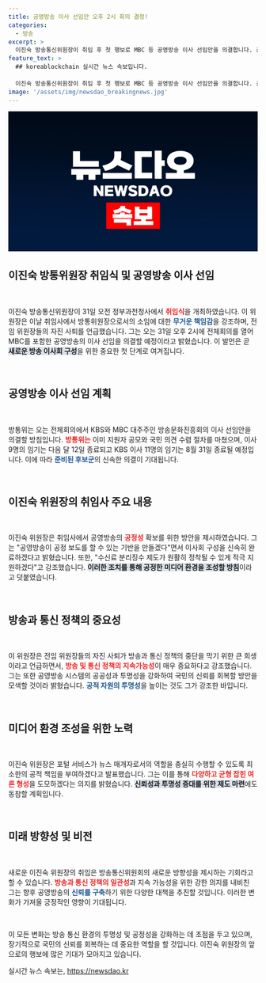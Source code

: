 ```yaml
---
title: 공영방송 이사 선임안 오후 2시 회의 결정!
categories:
  - 방송
excerpt: >
  이진숙 방송통신위원장이 취임 후 첫 행보로 MBC 등 공영방송 이사 선임안을 의결합니다. 공영방송의 공정성과 투명성을 높이기 위한 그의 강력한 의지가 주목받고 있습니다!
feature_text: >
  ## koreablockchain 실시간 뉴스 속보입니다.

  이진숙 방송통신위원장이 취임 후 첫 행보로 MBC 등 공영방송 이사 선임안을 의결합니다. 공영방송의 공정성과 투명성을 높이기 위한 그의 강력한 의지가 주목받고 있습니다!
image: '/assets/img/newsdao_breakingnews.jpg'
---
```


<p><img src="/assets/img/newsdao_breakingnews.jpg" alt="koreablockchain 속보" /></p>

<h2 data-ke-size="size26">이진숙 방통위원장 취임식 및 공영방송 이사 선임</h2>

<p data-ke-size="size16">&nbsp;</p>

<p data-ke-size="size16">이진숙 방송통신위원장이 31일 오전 정부과천청사에서 <b><span style="color: #ee2323;">취임식</span></b>을 개최하였습니다. 이 위원장은 이날 취임사에서 방통위원장으로서의 소임에 대한 <b><span style="color: #1a5490;">무거운 책임감</span></b>을 강조하며, 전임 위원장들의 자진 사퇴를 언급했습니다. 그는 오는 31일 오후 2시에 전체회의를 열어 MBC를 포함한 공영방송의 이사 선임을 의결할 예정이라고 밝혔습니다. 이 발언은 곧 <b><span style="background-color: #21538527;">새로운 방송 이사회 구성</span></b>을 위한 중요한 첫 단계로 여겨집니다.</p>

<p data-ke-size="size16">&nbsp;</p>

<h2 data-ke-size="size26">공영방송 이사 선임 계획</h2>

<p data-ke-size="size16">&nbsp;</p>

<p data-ke-size="size16">방통위는 오는 전체회의에서 KBS와 MBC 대주주인 방송문화진흥회의 이사 선임안을 의결할 방침입니다. <b><span style="color: #ee2323;">방통위는</span></b> 이미 지원자 공모와 국민 의견 수렴 절차를 마쳤으며, 이사 9명의 임기는 다음 달 12일 종료되고 KBS 이사 11명의 임기는 8월 31일 종료될 예정입니다. 이에 따라 <b><span style="color: #1a5490;">준비된 후보군</span></b>의 신속한 의결이 기대됩니다.</p>

<p data-ke-size="size16">&nbsp;</p>

<h2 data-ke-size="size26">이진숙 위원장의 취임사 주요 내용</h2>

<p data-ke-size="size16">&nbsp;</p>

<p data-ke-size="size16">이진숙 위원장은 취임사에서 공영방송의 <b><span style="color: #ee2323;">공정성</span></b> 확보를 위한 방안을 제시하였습니다. 그는 "공영방송이 공정 보도를 할 수 있는 기반을 만들겠다"면서 이사회 구성을 신속히 완료하겠다고 밝혔습니다. 또한, "수신료 분리징수 제도가 원활히 정착될 수 있게 적극 지원하겠다"고 강조했습니다. <b><span style="background-color: #21538527;">이러한 조치를 통해 공정한 미디어 환경을 조성할 방침</span></b>이라고 덧붙였습니다.</p>

<p data-ke-size="size16">&nbsp;</p>

<h2 data-ke-size="size26">방송과 통신 정책의 중요성</h2>

<p data-ke-size="size16">&nbsp;</p>

<p data-ke-size="size16">이 위원장은 전임 위원장들의 자진 사퇴가 방송과 통신 정책의 중단을 막기 위한 큰 희생이라고 언급하면서, <b><span style="color: #ee2323;">방송 및 통신 정책의 지속가능성</span></b>이 매우 중요하다고 강조했습니다. 그는 또한 공영방송 시스템의 공공성과 투명성을 강화하여 국민의 신뢰를 회복할 방안을 모색할 것이라 밝혔습니다. <b><span style="color: #1a5490;">공적 자원의 투명성</span></b>을 높이는 것도 그가 강조한 바입니다.</p>

<p data-ke-size="size16">&nbsp;</p>

<h2 data-ke-size="size26">미디어 환경 조성을 위한 노력</h2>

<p data-ke-size="size16">&nbsp;</p>

<p data-ke-size="size16">이진숙 위원장은 포털 서비스가 뉴스 매개자로서의 역할을 충실히 수행할 수 있도록 최소한의 공적 책임을 부여하겠다고 발표했습니다. 그는 이를 통해 <b><span style="color: #ee2323;">다양하고 균형 잡힌 여론 형성</span></b>을 도모하겠다는 의지를 밝혔습니다. <b><span style="background-color: #21538527;">신뢰성과 투명성 증대를 위한 제도 마련</span></b>에도 동참할 계획입니다.</p>

<p data-ke-size="size16">&nbsp;</p>

<h2 data-ke-size="size26">미래 방향성 및 비전</h2>

<p data-ke-size="size16">&nbsp;</p>

<p data-ke-size="size16">새로운 이진숙 위원장의 취임은 방송통신위원회의 새로운 방향성을 제시하는 기회라고 할 수 있습니다. <b><span style="color: #ee2323;">방송과 통신 정책의 일관성</span></b>과 지속 가능성을 위한 강한 의지를 내비친 그는 향후 공영방송의 <b><span style="color: #1a5490;">신뢰를 구축</span></b>하기 위한 다양한 대책을 추진할 것입니다. 이러한 변화가 가져올 긍정적인 영향이 기대됩니다.</p>

<p data-ke-size="size16">&nbsp;</p>

<p data-ke-size="size16">이 모든 변화는 방송 통신 환경의 투명성 및 공정성을 강화하는 데 초점을 두고 있으며, 장기적으로 국민의 신뢰를 회복하는 데 중요한 역할을 할 것입니다. 이진숙 위원장의 앞으로의 행보에 많은 기대가 모아지고 있습니다.</p>
실시간 뉴스 속보는, <a href="https://newsdao.kr" rel="dofollow">https://newsdao.kr</a>


